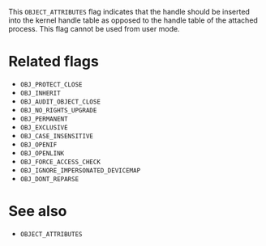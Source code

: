 This `OBJECT_ATTRIBUTES` flag indicates that the handle should be inserted into the kernel handle table as opposed to the handle table of the attached process. This flag cannot be used from user mode.

# Related flags
 - `OBJ_PROTECT_CLOSE`
 - `OBJ_INHERIT`
 - `OBJ_AUDIT_OBJECT_CLOSE`
 - `OBJ_NO_RIGHTS_UPGRADE`
 - `OBJ_PERMANENT`
 - `OBJ_EXCLUSIVE`
 - `OBJ_CASE_INSENSITIVE`
 - `OBJ_OPENIF`
 - `OBJ_OPENLINK`
 - `OBJ_FORCE_ACCESS_CHECK`
 - `OBJ_IGNORE_IMPERSONATED_DEVICEMAP`
 - `OBJ_DONT_REPARSE`

# See also
 - `OBJECT_ATTRIBUTES`
